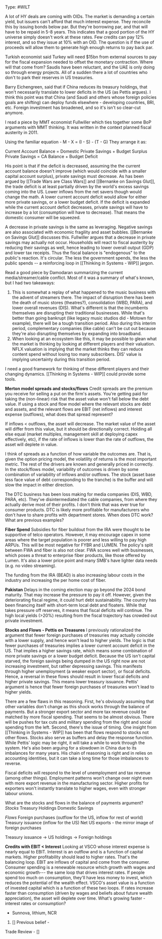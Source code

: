 Type: #WILT 

A lot of HY deals are coming with OIDs. The market is demanding a certain yield, but issuers can't afford that much interest expense.  They reconcile this by issuing bonds  below par. But they're borrowing par, and that will have to be repaid in 5-8 years. This indicates that a good portion of the HY universe simply doesn't work at these rates. Few credits can pay 12% interest, and so they issue at 10% with an OID. The question is if the use of proceeds will allow them to generate high enough returns to pay back par. 


Turkish economist said Turkey will need $15bn from external sources to pay for the fiscal expansion needed to offset the monetary contraction. Where will that come from? Saudis have been reluctant, and the UAE is only doing so through energy projects. All of a sudden there a lot of countries who don't to park their reserves in US treasuries. 

Barry Eichengreen, said that if China reduces its treasury holdings, that won't necessarily translate to lower deficits in the US (as Pettis argues). I think this point was that China (and Saudi and others whose foreign policies goals are shifting) can deploy funds elsewhere - developing countries, BRI, etc. Foreign investment has broadened, and so it's isn't so clear-cut anymore. 

I read a piece by MMT economist Fullwiller which ties together some BoP arguments with MMT thinking. It was written in the context planned fiscal austerity in 2011. 

Using the familiar equation - 
M - X = (I - S) - (T - G)
They arrange it as:

Current Account Balance = Domestic Private Savings + Budget Surplus
Private Savings = CA Balance + Budget Deficit

His point is that if the deficit is decreased, assuming the the current account balance doesn't improve (which would coincide with a smaller capital account surplus), private savings must decrease. As has been argued by [[Trade Wars are Class Wars]] and [[Bernanke on Savings Glut]], the trade deficit is at least partially driven by the world's excess savings coming into the US. Lower inflows from the net savers though would change the math. A lower current account deficit would allow for either more private savings, or a lower budget deficit. If the deficit is expanded while the current account deficit decreases, private savings will have to increase by a lot (consumption will have to decrease). That means the domestic consumer will be squeezed. 



A decrease in private savings is the same as leveraging. Negative savings are also associated with economic fragility and asset bubbles. [[Bernanke on Savings Glut]] discusses this. Fullwiller argues that a decrease in private savings may actually not occur. Households will react to fiscal austerity by reducing their savings as well, hence leading to lower overall output (GDP) and lower tax receipts. Thus the fiscal balance is "endogenous" to the public's reaction. It's circular. The less the government spends, the less the public spends -- a reinforcing loop in [[Thinking in Systems - WIP]] jargon. 

Read a good piece by Damodaran summarizing the current media/streamer/cable conflict. Most of it was a summary of what's known, but I had two takeaways:
1) This is somewhat a replay of what happened to the music business with the advent of streamers there. The impact of disruption there has been the death of music stores (theatres?), consolidation (WBD, PARA), and lower overall revenues (DIS). What's different is that the incumbents themselves are disrupting their traditional businesses. While that's better than going bankrupt (like legacy music studios did - Motown for example), there will be a tough transition period. Also during this interim period, complementary companies (like cable) can't be cut out because they're also disrupting themselves by expanding into broadband.
2) When looking at an ecosystem like this, it may be possible to glean what the market is thinking by looking at different players and their valuation. NFLX valuation is implying that the market thinks they can reduce content spend without losing too many subscribers. DIS' value is implying uncertainty during this transition period.

I need a good framework for thinking of these different players and their changing dynamics. [[Thinking in Systems - WIP]] could provide some tools. 

**Merton model spreads and stocks/flows**
Credit spreads are the premium you receive for selling a put on the firm's assets. You're getting paid for taking the (non-linear) risk that the asset value won't fall below the debt value. If using a stock and flow model where the relevant stocks are debt and assets, and the relevant flows are EBIT (net inflows) and interest expense (outflows), what does that spread represent?

If inflows < outflows, the asset will decrease. The market value of the asset will differ from this value, but it should be directionally correct. Holding all else equal (market multiples, management skill at deploying capex effectively, etc), if the rate of inflows is lower than the rate of outflows, the asset will deplete in value. 

I think of spreads as a function of how variable the outcomes are. That is, given the option pricing model, the volatility of returns is the most important metric. The rest of the drivers are known and generally priced in correctly. In the stock/flows model, variability of outcomes is driven by some combination of variability of inflows and/or outflows. The stock (asset base less face value of debt corresponding to the tranche) is the buffer and will slow the impact in either direction. 

The DTC business has been loss making for media companies (DIS, WBD, PARA, etc). They've disintermediated the cable companies, from where they actually derive most of their profits. I don't think that was ever true for consumer products. DTC is likely more profitable for manufacturers who don't have to share profits with department stores. When does DTC work? What are previous examples?

**Fiber Spend**
Subsidies for fiber buildout from the IRA were thought to be supportive of telco operators. However, it may encourage capex in some areas where the target population is poorer and less willing to pay high ARPUs. This will be most negative for FYBR and LUMEN. The policy's split between FWA and fiber is also not clear. FWA scores well with businesses, which poses a threat to enterprise fiber products, like those offered by Lumen. It's also a lower price point and many SMB's have lighter data needs (e.g. no video streaming). 

The funding from the IRA (BEAD) is also increasing labour costs in the industry and increasing the per home cost of fiber. 

**Pakistan**
Delays in the coming election may go beyond the 2024 bond maturity. That may increase the pressure to pay it off. However, given the deteriorating fiscal regime, it could hurt debt sustainability. The country has been financing itself with short-term local debt and floaters. While that takes pressure off reserves, it means that fiscal deficits will continue. The high local yields (>20%) resulting from the fiscal trajectory has crowded out private investment. 

**Stocks and Flows - Pettis on Treasures**
I previously rationalized the argument that fewer foreign purchases of treasuries may actually coincide with a lower supply, and hence won't lead to higher yields. The logic is that fewer purchases of treasuries implies a lower current account deficit in the US. That implies a higher savings rate, which means some combination of more private savings or a lower budget deficit. Because the US isn't capital starved, the foreign savings being dumped in the US right now are not increasing investment, but rather depressing savings. This manifests through higher unemployment (a weaker export sector), or fiscal deficits. Hence, a reversal in these flows should result in lower fiscal deficits and higher private savings. This means lower treasury issuance. Pettis' argument is hence that fewer foreign purchases of treasuries won't lead to higher yields. 

There are a few flaws in this reasoning. First, he's obviously assuming that other variables don't change as this shock works through the balance of payments. But a stronger export sector and more tax revenue could be matched by more fiscal spending. That seems to be almost obvious. There will be pushes for tax cuts and military spending from the right and social spending from the left. Second, there's the issue of timing. One insight from [[Thinking in Systems - WIP]] has been that flows respond to stocks not other flows. Stocks also serve as buffers and delay the response function. While Pettis' logic may be right, it will take a while to work through the system. He's also been arguing for a slowdown in China due to its imbalances for many years. His chain of reasoning is right and in relies on accounting identities, but it can take a long time for those imbalances to reverse.

Fiscal deficits will respond to the level of unemployment and tax revenue (among other things). Employment patterns won't change over night even with more export revenue in the manufacturing sector. Higher profits for exporters won't instantly translate to higher wages, even with stronger labour unions. 

What are the stocks and flows in the balance of payments argument?
*Stocks*
Treasury Holdings
Domestic Savings

*Flows*
Foreign purchases (outflow for the US, inflow for rest of world)
Treasury issuance (inflow for the US)
Net US exports - the mirror image of foreign purchases 

Treasury issuance -> US holdings -> Foreign holdings 


**Credits with EBIT < Interest**
Looking at VSCO whose interest expense is nearly equal to EBIT. Interest is an outflow and is a function of capital markets. Higher profitability should lead to higher rates. That's the balancing loop. EBIT are inflows of capital and come from the consumer. Consumer spending is a renewable resource which growth with wages and economic growth--- the same loop that drives interest rates. If people spend too much on consumption, they'll have less money to invest, which reduces the potential of the wealth effect. VSCO's asset value is a function of invested capital which is a function of these two loops. If rates increase faster than consumption (driven by wages and beliefs about future wealth appreciation), the asset will deplete over time. What's growing faster - interest rates or consumption?


- Sunnova, lithium, NCR




1) []
Previous belief -

Trade Review  - 
[]

